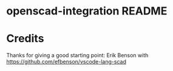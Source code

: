 # openscad-integration README



# Credits
Thanks for giving a good starting point: Erik Benson with https://github.com/efbenson/vscode-lang-scad